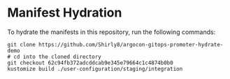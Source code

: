 # Manifest Hydration

To hydrate the manifests in this repository, run the following commands:

```shell
git clone https://github.com/Shirly8/argocon-gitops-promoter-hydrate-demo
# cd into the cloned directory
git checkout 62c94fb372adcddcab9e345e79664c1c4874b0b0
kustomize build ./user-configuration/staging/integration
```
